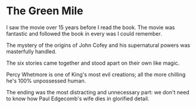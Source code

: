 # The Green Mile

I saw the movie over 15 years before I read the book. The movie was fantastic and followed the book in every was I could remember. 

The mystery of the origins of John Cofey and his supernatural powers was masterfully handled. 

The six stories came together and stood apart on their own like magic.

Percy Whetmore is one of King's most evil creations; all the more chilling he's 100% unpossessed human.

The ending was the most distracting and unnecessary part: we don't need to know how Paul Edgecomb's wife dies in glorified detail.
